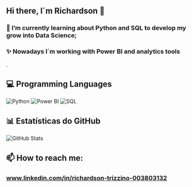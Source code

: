 ## Hi there, I´m Richardson 👋

### 🌱 I’m currently learning about Python and SQL to develop my grow into Data Science;
### ✨ Nowadays I´m working with Power BI and analytics tools
.
## 💻 Programming Languages
![Python](https://img.shields.io/badge/Python-black?style=for-the-badge&logo=python&logoColor=20C20E)
![Power BI](https://img.shields.io/badge/Power_BI-black?style=for-the-badge&logo=powerbi&logoColor=20C20E)
![SQL](https://img.shields.io/badge/SQL-black?style=for-the-badge&logo=SQL&logoColor=20C20E)

## 📊 Estatísticas do GitHub
![GitHub Stats](https://github-readme-stats.vercel.app/api?username=rixolino01&theme=transparent&bg_color=000&border_color=30A3DC&show_icons=true&icon_color=30A3DC&title_color=0000FF&text_color=FFF)

## 📫 How to reach me:
### www.linkedin.com/in/richardson-trizzino-003803132





<!--
**Rixolino01/Rixolino01** is a ✨ _special_ ✨ repository because its `README.md` (this file) appears on your GitHub profile.

Here are some ideas to get you started:

- 🔭 I’m currently working on ...
- 🌱 I’m currently learning ...
- 👯 I’m looking to collaborate on ...
- 🤔 I’m looking for help with ...
- 💬 Ask me about ...
- 📫 How to reach me: ...
- 😄 Pronouns: ...
- ⚡ Fun fact: ...
-->
